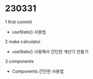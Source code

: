 # 230331

1
first commit

- useState() 사용법

2
make calculator

- useState() 사용해서 간단한 계산기 만들기

3
components

- Components 간단한 사용법
